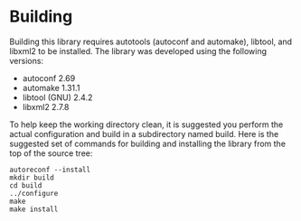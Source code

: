 # Building

Building this library requires autotools (autoconf and automake),
libtool, and libxml2 to be installed. The library was developed using the
following versions:

 * autoconf 2.69
 * automake 1.31.1
 * libtool (GNU) 2.4.2
 * libxml2 2.7.8

To help keep the working directory clean, it is suggested you perform the
actual configuration and build in a subdirectory named build. Here is the
suggested set of commands for building and installing the library from the
top of the source tree:

    autoreconf --install
    mkdir build
    cd build
    ../configure
    make
    make install

